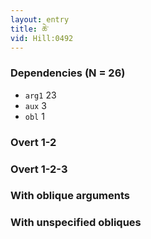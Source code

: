```yaml
---
layout: entry
title: ཆེ་
vid: Hill:0492
---
```

### Dependencies (N = 26)
* `arg1` 23
* `aux` 3
* `obl` 1


### Overt 1-2


### Overt 1-2-3


### With oblique arguments


### With unspecified obliques
